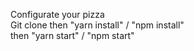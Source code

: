 Configurate your pizza<br>
Git clone then "yarn install" / "npm install"<br>
then "yarn start" / "npm start"